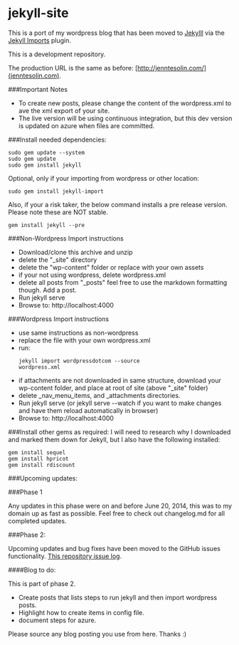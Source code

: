 jekyll-site
===========

This is a port of my wordpress blog that has been moved to [Jekylll](http://jekyllrb.com/) via the [Jekyll Imports](http://import.jekyllrb.com/) plugin.

This is a development repository.

The production URL is the same as before: [http://jenntesolin.com/](jenntesolin.com).


###Important Notes
- To create new posts, please change the content of the wordpress.xml to ave the xml export of your site.
- The live version will be using continuous integration, but this dev version is updated on azure when files are committed.

###Install needed dependencies:

<pre><code>sudo gem update --system
sudo gem update
sudo gem install jekyll</code></pre>

Optional, only if your importing from wordpress or other location:
<pre><code>sudo gem install jekyll-import</code></pre>

Also, if your a risk taker, the below command installs a pre release version. Please note these are NOT stable.

<pre><code>gem install jekyll --pre</code></pre>

###Non-Wordpress Import instructions
- Download/clone this archive and unzip
- delete the "_site" directory
- delete the "wp-content" folder or replace with your own assets
- if your not using wordpress, delete wordpress.xml
- delete all posts from "_posts" feel free to use the markdown formatting though. Add a post.
- Run jekyll serve
- Browse to: http://localhost:4000

###Wordpress Import instructions
- use same instructions as non-wordpress
-  replace the file with your own wordpress.xml
- run: <pre><code>jekyll import wordpressdotcom --source wordpress.xml</code></pre>
- if attachments are not downloaded in same structure, download your wp-content folder, and place at root of site (above "_site" folder)
- delete _nav_menu_items, and _attachments directories.
- Run jekyll serve (or jekyll serve --watch if you want to make changes and have them reload automatically in browser)
- Browse to: http://localhost:4000

###Install other gems as required:
I will need to research why I downloaded and marked them down for Jekyll, but I also have the following installed:

<pre><code>gem install sequel
gem install hpricot
gem install rdiscount
</code></pre>

###Upcoming updates:

###Phase 1

Any updates in this phase were on and before June 20, 2014, this was to my domain up as fast as possible. Feel free to check out changelog.md for all completed updates.

###Phase 2:

Upcoming updates and bug fixes have been moved to the GitHub issues functionality. [This repository issue log](https://github.com/jennifert/jekyll-site/issues).

####Blog to do:

This is part of phase 2.

- Create posts that lists steps to run jekyll and then import wordpress posts.
- Highlight how to create items in config file.
- document steps for azure.


Please source any blog posting you use from here. Thanks :)